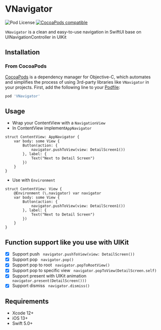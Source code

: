 # VNavigator


![Pod License](https://img.shields.io/cocoapods/l/VNavigator.svg?style=flat)
[![CocoaPods compatible](https://img.shields.io/badge/CocoaPods-compatible-green.svg?style=flat)](https://cocoapods.org)

`VNavigator` is a clean and easy-to-use navigation in SwiftUI base on UINavigationController in UIKit

## Installation

### From CocoaPods

[CocoaPods](http://cocoapods.org) is a dependency manager for Objective-C, which automates and simplifies the process of using 3rd-party libraries like `VNavigator` in your projects. First, add the following line to your [Podfile](http://guides.cocoapods.org/using/using-cocoapods.html):

```ruby
pod 'VNavigator'
```
## Usage
- Wrap your ContentView with a ```NavigationView```
- In ContentView implement```AppNavigator```
```
struct ContentView: AppNavigator {
    var body: some View {
        Button(action: {
            navigator.pushToView(view: DetailScreen1())
        }, label: {
            Text("Next to Detail Screen")
        })
    }
}
```
- Use with ```Environment```
```
struct ContentView: View {
    @Environment (\.navigator) var navigator
    var body: some View {
        Button(action: {
            navigator.pushToView(view: DetailScreen1())
        }, label: {
            Text("Next to Detail Screen")
        })
    }
}
```
## Function support like you use with UIKit
- [x] Support push
``` navigator.pushToView(view: DetailScreen())```
- [x] Support pop
``` navigator.pop()```
- [x] Support pop to root
``` navigator.popToRootView()```
- [x] Support pop to specific view
``` navigator.popToView(DetailScreen.self)```
- [x] Support present with UIKit animation
``` navigator.present(DetailScreen()))```
- [x] Support dismiss
``` navigator.dismiss()```

## Requirements

+ Xcode 12+
+ iOS 13+
+ Swift 5.0+
